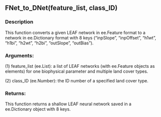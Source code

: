 ## FNet_to_DNet(feature_list, class_ID)
### Description
This function converts a given LEAF network in ee.Feature format to a network in ee.Dictionary format with 8 keys (“inpSlope”, “inpOffset”, “h1wt”, “h1bi”, “h2wt”, “h2bi”, “outSlope”, “outBias”).
### Arguments:
(1) feature_list (ee.List): a list of LEAF networks (with ee.Feature objects as elements) for one biophysical parameter and multiple land cover types.

(2) class_ID (ee.Number): the ID number of a specified land cover type.
### Returns:
This function returns a shallow LEAF neural network saved in a ee.Dictionary object with 8 keys.
